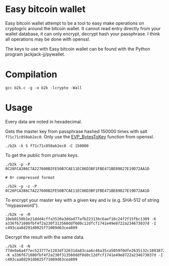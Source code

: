 # Easy bitcoin wallet

Easy bitcoin wallet attempt to be a tool to easy make operations on cryptogric
around the bitcoin wallet. It cannot read entry directly from your wallet
database, it can only encrypt, decrypt hash your passphrase. I think all
operations may be done with openssl.

The keys to use with Easy bitcoin wallet can be found with the Python program
jackjack-jj/pywallet.

# Compilation

~~~
gcc b2k.c -g -o b2k -lcrypto -Wall
~~~

# Usage

Every data are noted in hexadecimal.

Gets the master key from passphrase hashed 150000 times with salt
`f71c71c050ab2ec0`. Only use the [EVP_BytesToKey](https://www.openssl.org/docs/crypto/EVP_BytesToKey.html)
function from openssl.

~~~
./b2k -k S f71c71c050ab2ec0 -C 150000
~~~

To get the public from private keys.

~~~
./b2k -p -P 0C28FCA386C7A227600B2FE50B7CAE11EC86D3BF1FBE471BE89827E19D72AA1D

# Or compressed format

./b2k -p -z -P 0C28FCA386C7A227600B2FE50B7CAE11EC86D3BF1FBE471BE89827E19D72AA1D
~~~

To encrypt your master key with a given key and iv (e.g. SHA-512 of string
"mypassword").

~~~
./b2k -e -M 10eb0150b1e21ddd4cffa3520a3ddad77afb223136c6aef10c24f2f15fbc1309 -K a336f671080fbf4f2a230f313560ddf0d0c12dfcf1741e49e8722a234673037d -I c493caa8d291d8025f71089d63cea809
~~~

Decrypt the result with the same data.

~~~
./b2k -d -N 77de9a6a4f7ec523777e1283df32631da83caa6c46a35ca5059f0dfe2635132c1093872e8e5693a5c9c4a458f7e9037b -K a336f671080fbf4f2a230f313560ddf0d0c12dfcf1741e49e8722a234673037d -I c493caa8d291d8025f71089d63cea809
~~~